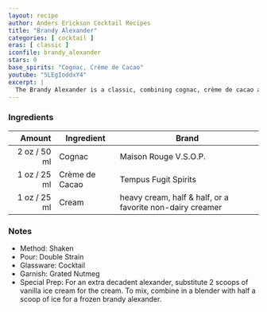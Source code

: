 ```yaml
---
layout: recipe
author: Anders Erickson Cocktail Recipes
title: "Brandy Alexander"
categories: [ cocktail ]
eras: [ classic ]
iconfile: brandy_alexander
stars: 0
base_spirits: "Cognac, Crème de Cacao"
youtube: "5LEgIoddxY4"
excerpt: |
  The Brandy Alexander is a classic, combining cognac, crème de cacao and cream, it’s easy to make and even easier to drink.
---
```


### Ingredients

| Amount | Ingredient     | Brand                                                     |
| -----: | -------------- | --------------------------------------------------------- |
|   2 oz / 50 ml | Cognac         | Maison Rouge V.S.O.P.                                     |
|   1 oz / 25 ml | Crème de Cacao | Tempus Fugit Spirits                                      |
|   1 oz / 25 ml | Cream          | heavy cream, half & half, or a favorite non-dairy creamer |

### Notes

- Method: Shaken
- Pour: Double Strain
- Glassware: Cocktail
- Garnish: Grated Nutmeg
- Special Prep: For an extra decadent alexander, substitute 2 scoops of vanilla ice cream for the cream. To mix, combine in a blender with half a scoop of ice for a frozen brandy alexander.
